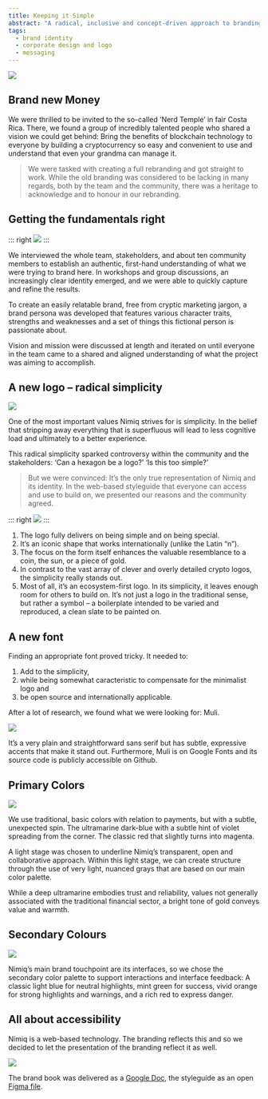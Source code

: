 ```yaml
---
title: Keeping it Simple
abstract: "A radical, inclusive and concept-driven approach to branding one of the most thrilling technologies in existence: <strong>Nimiq</strong>, a browser-based cryptocurrency."
tags:
  - brand identity
  - corporate design and logo
  - messaging
---
```

![](/cases/branding_nimiq/hero.jpg)

## Brand new Money
We were thrilled to be invited to the so-called ‘Nerd Temple’ in fair Costa Rica. There, we found a group of incredibly talented people who shared a vision we could get behind: Bring the benefits of blockchain technology to everyone by building a cryptocurrency so easy and convenient to use and understand that even your grandma can manage it. 

> We were tasked with creating a full rebranding and got straight to work.
While the old branding was considered to be lacking in many regards, both by the team and the community, there was a heritage to acknowledge and to honour in our rebranding. 

## Getting the fundamentals right

::: right
![](/cases/branding_nimiq/brandvalues.jpeg)
:::

We interviewed the whole team, stakeholders, and about ten community members to establish an authentic, first-hand understanding of what we were trying to brand here. In workshops and group discussions, an increasingly clear identity emerged, and we were able to quickly capture and refine the results.

To create an easily relatable brand, free from cryptic marketing jargon, a brand persona was developed that features various character traits, strengths and weaknesses and a set of things this fictional person is passionate about. 

Vision and mission were discussed at length and iterated on until everyone in the team came to a shared and aligned understanding of what the project was aiming to accomplish.

## A new logo – radical simplicity 
![](/cases/branding_nimiq/logosketches.jpeg)

One of the most important values Nimiq strives for is simplicity. In the belief that stripping away everything that is superfluous will lead to less cognitive load and ultimately to a better experience.

This radical simplicity sparked controversy within the community and the stakeholders: ‘Can a hexagon be a logo?’ ‘Is this too simple?’

> But we were convinced: It’s the only true representation of Nimiq and its identity.
In the web-based styleguide that everyone can access and use to build on, we presented our reasons and the community agreed. 

::: right
![](/cases/branding_nimiq/logo_outline.svg)
:::

1. The logo fully delivers on being simple and on being special.
2. It’s an iconic shape that works internationally (unlike the Latin “n”).
3. The focus on the form itself enhances the valuable resemblance to a coin, the sun, or a piece of gold.
4. In contrast to the vast array of clever and overly detailed crypto logos, the simplicity really stands out. 
5. Most of all, it’s an ecosystem-first logo. In its simplicity, it leaves enough room for others to build on. It’s not just a logo in the traditional sense, but rather a symbol – a boilerplate intended to be varied and reproduced, a clean slate to be painted on.

## A new font  
Finding an appropriate font proved tricky. It needed to: 

1. Add to the simplicity,
2. while being somewhat caracteristic to compensate for the minimalist logo and
3. be open source and internationally applicable.


After a lot of research, we found what we were looking for: Muli.

![](/cases/branding_nimiq/fontoutline.svg)

It’s a very plain and straightforward sans serif but has subtle, expressive accents that make it stand out. Furthermore, Muli is on Google Fonts and its source code is publicly accessible on Github.

## Primary Colors 
![](/cases/branding_nimiq/primarycolors.svg)

We use traditional, basic colors with relation to payments, but with a subtle, unexpected spin. The ultramarine dark-blue with a subtle hint of violet spreading from the corner. The classic red that slightly turns into magenta.

A light stage was chosen to underline Nimiq’s transparent, open and collaborative approach. Within this light stage, we can create structure through the use of very light, nuanced grays that are based on our main color palette.

While a deep ultramarine embodies trust and reliability, values not generally associated with the traditional financial sector, a bright tone of gold conveys value and warmth.

## Secondary Colours
![](/cases/branding_nimiq/secondarycolors.svg)

Nimiq’s main brand touchpoint are its interfaces, so we chose the secondary color palette to support interactions and interface feedback: A classic light blue for neutral highlights, mint green for success, vivid orange for strong highlights and warnings, and a rich red to express danger.

## All about accessibility 
Nimiq is a web-based technology. The branding reflects this and so we decided to let the presentation of the branding reflect it as well. 

![](/cases/branding_nimiq/styleguide.jpg)

The brand book was delivered as a [Google Doc](https://docs.google.com/document/d/15MEknmT-IwWysZC_7-inbHyvSoZ_ujU4jGw3aiJR2xU/edit#), the styleguide as an open [Figma file](https://www.figma.com/file/GU6cdS85S2v13QcdzW9v8Tav/NIMIQ-Style-Guide-(Oct-18)?node-id=300%3A0).
